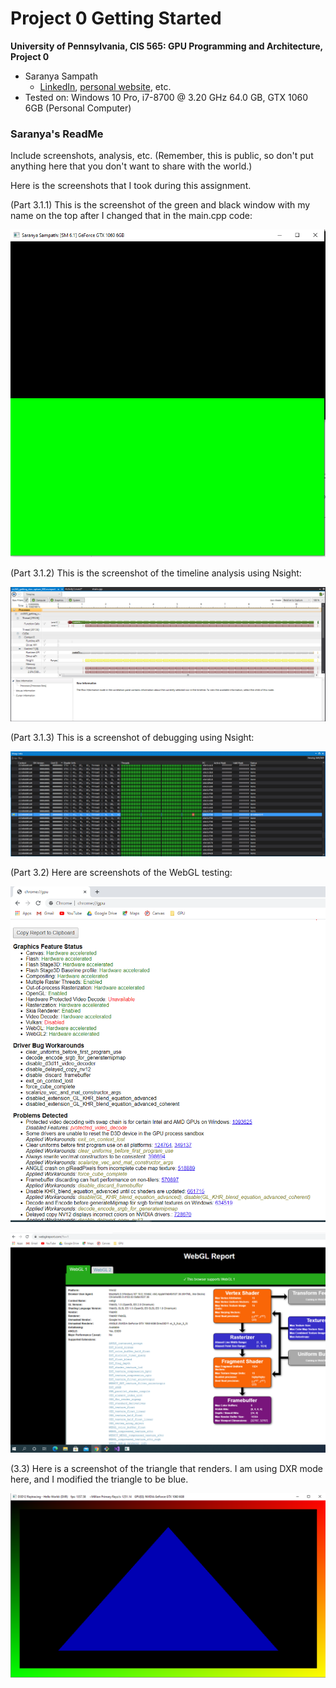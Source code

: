 Project 0 Getting Started
====================

**University of Pennsylvania, CIS 565: GPU Programming and Architecture, Project 0**

* Saranya Sampath
  * [LinkedIn](https://www.linkedin.com/in/saranya-sampath), [personal website](https://www.saranyasampath.com/), etc.
* Tested on: Windows 10 Pro, i7-8700 @ 3.20 GHz 64.0 GB, GTX 1060 6GB (Personal Computer) 

### Saranya's ReadMe 

Include screenshots, analysis, etc. (Remember, this is public, so don't put
anything here that you don't want to share with the world.)

Here is the screenshots that I took during this assignment. 

(Part 3.1.1) This is the screenshot of the green and black window with my name on the top after I changed that in the main.cpp code: 

![](images/name.PNG)

(Part 3.1.2) This is the screenshot of the timeline analysis using Nsight:

![](/images/timeline_screenshot.PNG) 

(Part 3.1.3) This is a screenshot of debugging using Nsight:

![](images/yellow_arrow.PNG)

(Part 3.2) Here are screenshots of the WebGL testing: 

![](images/webGL_available.PNG)

![](images/WebGL_report.PNG)

(3.3) Here is a screenshot of the triangle that renders. I am using DXR mode here, and I modified the triangle to be blue. 

![](images/triangle.PNG)

